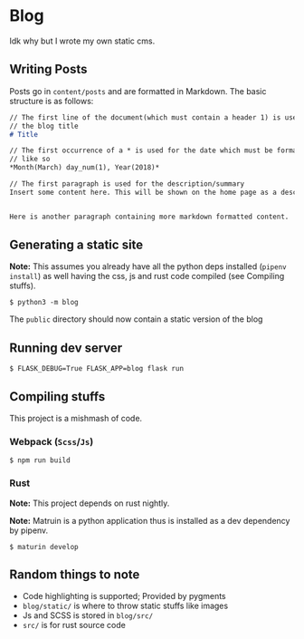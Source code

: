 # Blog

Idk why but I wrote my own static cms.

## Writing Posts

Posts go in `content/posts` and are formatted in Markdown.
The basic structure is as follows:

```Markdown
// The first line of the document(which must contain a header 1) is used as
// the blog title
# Title

// The first occurrence of a * is used for the date which must be formatted
// like so
*Month(March) day_num(1), Year(2018)*

// The first paragraph is used for the description/summary
Insert some content here. This will be shown on the home page as a description.


Here is another paragraph containing more markdown formatted content.
```

## Generating a static site

**Note:** This assumes you already have all the python deps installed
(`pipenv install`) as well having the css, js and rust code compiled
(see Compiling stuffs).

```
$ python3 -m blog
```

The `public` directory should now contain a static version of the blog

## Running dev server

```
$ FLASK_DEBUG=True FLASK_APP=blog flask run
```

## Compiling stuffs

This project is a mishmash of code.

### Webpack (`Scss`/`Js`)

```
$ npm run build
```

### Rust

**Note:** This project depends on rust nightly.

**Note:** Matruin is a python application thus is installed as a
dev dependency by pipenv.

```
$ maturin develop
```

## Random things to note

  - Code highlighting is supported; Provided by pygments
  - `blog/static/` is where to throw static stuffs like images
  - Js and SCSS is stored in `blog/src/`
  - `src/` is for rust source code
